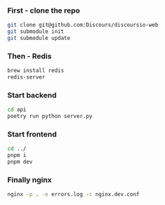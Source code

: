 ### First - clone the repo

```sh
git clone git@github.com:Discours/discoursio-web
git submodule init
git submodule update
```

### Then - Redis

```sh
brew install redis
redis-server
```

### Start backend

```sh
cd api
poetry run python server.py
```

### Start frontend

```sh
cd ../
pnpm i
pnpm dev
```

### Finally nginx

```sh
nginx -p . -e errors.log -c nginx.dev.conf
```
